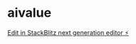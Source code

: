 # aivalue

[Edit in StackBlitz next generation editor ⚡️](https://stackblitz.com/~/github.com/tdata00/aivalue)